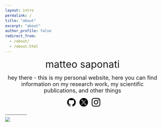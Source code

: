 ```yaml
---
layout: intro
permalink: /
title: "about"
excerpt: "about"
author_profile: false
redirect_from: 
  - /about/
  - /about.html
---
```


<font size="6"> <p style="text-align: center;"> matteo saponati </p></font> 

<font size="4"> <p style="text-align: center;">hey there - this is my personal website, here you can find information on my research work, my scientific publications, and other things</p></font> 

<p style="text-align: center;">
 <a href="https://github.com/matteosaponati" target="_blank"><span style="display: inline-block; vertical-align: middle; margin-left: 8px;"><img src="/images/general/github_icon.png" alt="Icon" style="width: 2em; height: 2em;"></span></a>
  <a href="https://twitter.com/matteosaponati" target="_blank"><span style="display: inline-block; vertical-align: middle; margin-left: 8px;"><img src="/images/general/x_icon.png" alt="Icon" style="width: 2em; height: 2em;"></span></a>
   <a href="https://www.instagram.com/matteosaponati/" target="_blank"><span style="display: inline-block; vertical-align: middle; margin-left: 8px;"><img src="/images/general/instagram_icon.png" alt="Icon" style="width: 2em; height: 2em;"></span></a>  
</p>
-----------

<div class="align-center">
  <img src="/images/about/me_garfagnana.png" style="width:35%">
</div>

